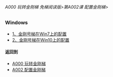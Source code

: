 
###### A000 玩转金刚梯 免梯阅读版>第A002课 配置金刚梯>

### Windows 

- [1、金刚号梯在Win7上的配置 ](https://github.com/a2zitpro/web/blob/master/LadderFree/LadderConfigure/Windows/Win7/Win7.md)
- [2、金刚号梯在Win10上的配置](https://github.com/a2zitpro/web/blob/master/LadderFree/LadderConfigure/Windows/Win10/Win10.md)



#### 返回到
- [A000 玩转金刚梯](https://github.com/a2zitpro/web/blob/master/LadderFree/main.md)
- [A002 配置金刚梯](https://github.com/a2zitpro/web/blob/master/LadderFree//LadderConfigure/Windows/Windows.md)




